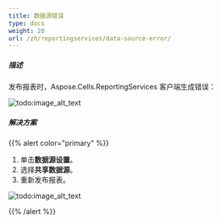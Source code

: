 ```yaml
---
title: 数据源错误
type: docs
weight: 20
url: /zh/reportingservices/data-source-error/
---
```


##### **描述**
发布报表时，Aspose.Cells.ReportingServices 客户端生成错误： 

![todo:image_alt_text](data-source-error_1.png)
##### **解决方案**
{{% alert color="primary" %}} 

1. 单击**数据源设置**。
1. 选择**共享数据源**。
1. 重新发布报表。 

![todo:image_alt_text](data-source-error_2.png)

{{% /alert %}}
